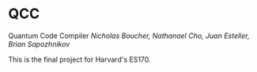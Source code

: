 # QCC
Quantum Code Compiler
*Nicholas Boucher, Nathanael Cho, Juan Esteller, Brian Sapozhnikov*

This is the final project for Harvard's ES170.
